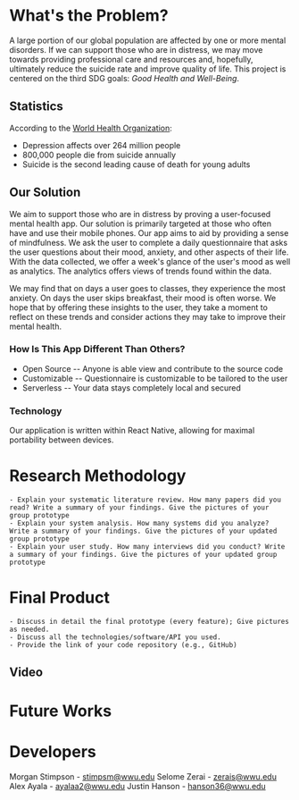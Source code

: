 
# What's the Problem?

A large portion of our global population are affected by one or more mental disorders. If we can support those who are in distress, we may move towards providing professional care and resources and, hopefully, ultimately reduce the suicide rate and improve quality of life. This project is centered on the third SDG goals: *Good Health and Well-Being*.

## Statistics
According to the [World Health Organization](https://www.who.int/):
- Depression affects over 264 million people
- 800,000 people die from suicide annually
- Suicide is the second leading cause of death for young adults

## Our Solution

We aim to support those who are in distress by proving a user-focused mental health app. Our solution is primarily targeted at those who often have and use their mobile phones. Our app aims to aid by providing a sense of mindfulness. We ask the user to complete a daily questionnaire that asks the user questions about their mood, anxiety, and other aspects of their life. With the data collected, we offer a week's glance of the user's mood as well as analytics. The analytics offers views of trends found within the data.

We may find that on days a user goes to classes, they experience the most anxiety. On days the user skips breakfast, their mood is often worse. We hope that by offering these insights to the user, they take a moment to reflect on these trends and consider actions they may take to improve their mental health.

### How Is This App Different Than Others?
- Open Source -- Anyone is able view and contribute to the source code
- Customizable -- Questionnaire is customizable to be tailored to the user
- Serverless -- Your data stays completely local and secured

### Technology
Our application is written within React Native, allowing for maximal portability between devices. 

# Research Methodology

```
- Explain your systematic literature review. How many papers did you read? Write a summary of your findings. Give the pictures of your group prototype
- Explain your system analysis. How many systems did you analyze? Write a summary of your findings. Give the pictures of your updated group prototype
- Explain your user study. How many interviews did you conduct? Write a summary of your findings. Give the pictures of your updated group prototype
```

# Final Product
```
- Discuss in detail the final prototype (every feature); Give pictures as needed.
- Discuss all the technologies/software/API you used.
- Provide the link of your code repository (e.g., GitHub)
```

## Video

# Future Works


# Developers
Morgan Stimpson - stimpsm@wwu.edu
Selome Zerai - zerais@wwu.edu
Alex Ayala - ayalaa2@wwu.edu
Justin Hanson - hanson36@wwu.edu
